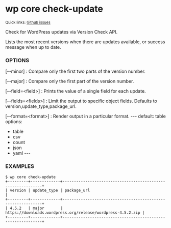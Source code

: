 # wp core check-update

<small>Quick links: <a href="https://github.com/issues?q=is%3Aopen+label%3Acommand%3Acore-check-update+sort%3Aupdated-desc+org%3Awp-cli">Github issues</a></small>

Check for WordPress updates via Version Check API.

Lists the most recent versions when there are updates available,
or success message when up to date.

### OPTIONS

[\--minor]
: Compare only the first two parts of the version number.

[\--major]
: Compare only the first part of the version number.

[\--field=&lt;field&gt;]
: Prints the value of a single field for each update.

[\--fields=&lt;fields&gt;]
: Limit the output to specific object fields. Defaults to version,update_type,package_url.

[\--format=&lt;format&gt;]
: Render output in a particular format.
\---
default: table
options:
  - table
  - csv
  - count
  - json
  - yaml
\---

### EXAMPLES

    $ wp core check-update
    +---------+-------------+-------------------------------------------------------------+
    | version | update_type | package_url                                                 |
    +---------+-------------+-------------------------------------------------------------+
    | 4.5.2   | major       | https://downloads.wordpress.org/release/wordpress-4.5.2.zip |
    +---------+-------------+-------------------------------------------------------------+



